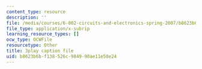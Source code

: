 ```yaml
---
content_type: resource
description: ''
file: /media/courses/6-002-circuits-and-electronics-spring-2007/b8623b6bf138526c984990ae11e58e24_RsJ1eg7XNVs.vtt
file_type: application/x-subrip
learning_resource_types: []
ocw_type: OCWFile
resourcetype: Other
title: 3play caption file
uid: b8623b6b-f138-526c-9849-90ae11e58e24
---
```

